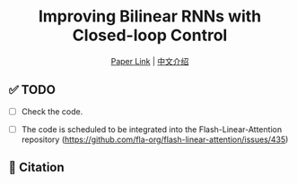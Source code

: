 <div align="center">
    
# Improving Bilinear RNNs with Closed-loop Control
[Paper Link](https://arxiv.org/pdf/2506.02475) | [中文介绍](https://github.com/AwesomeSeq/Comba-triton/blob/main/comba_chinese/paper.md)


<div align="left">
    
## ✅ TODO

- [ ] Check the code.
- [ ] The code is scheduled to be integrated into the Flash-Linear-Attention repository (https://github.com/fla-org/flash-linear-attention/issues/435)




## 🔗 Citation



